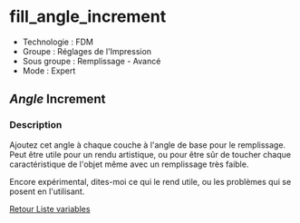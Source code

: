 # fill_angle_increment

* Technologie : FDM
* Groupe : Réglages de l'Impression
* Sous groupe : Remplissage - Avancé
* Mode : Expert

## *Angle* Increment

### Description

Ajoutez cet angle à chaque couche à l'angle de base pour le remplissage. Peut être utile pour un rendu artistique, ou pour être sûr de toucher chaque caractéristique de l'objet même avec un remplissage très faible. 

Encore expérimental, dites-moi ce qui le rend utile, ou les problèmes qui se posent en l'utilisant.

[Retour Liste variables](variable_list.md)
